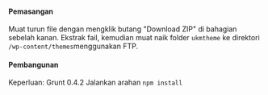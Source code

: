 <h4>Pemasangan</h4>

Muat turun file dengan mengklik butang "Download ZIP" di bahagian sebelah kanan. Ekstrak fail, kemudian muat naik folder <code>ukmtheme</code> ke direktori <code>/wp-content/themes</code>menggunakan FTP.

<h4>Pembangunan</h4>

Keperluan: Grunt 0.4.2
Jalankan arahan <code>npm install</code>